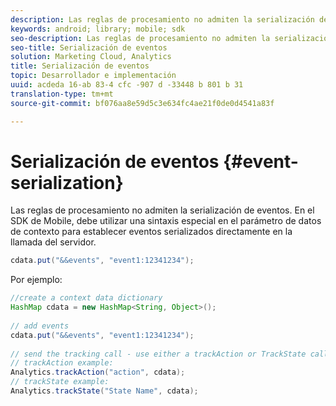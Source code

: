 ```yaml
---
description: Las reglas de procesamiento no admiten la serialización de eventos. En el SDK de Mobile, debe utilizar una sintaxis especial en el parámetro de datos de contexto para establecer eventos serializados directamente en la llamada del servidor.
keywords: android; library; mobile; sdk
seo-description: Las reglas de procesamiento no admiten la serialización de eventos. En el SDK de Mobile, debe utilizar una sintaxis especial en el parámetro de datos de contexto para establecer eventos serializados directamente en la llamada del servidor.
seo-title: Serialización de eventos
solution: Marketing Cloud, Analytics
title: Serialización de eventos
topic: Desarrollador e implementación
uuid: acdeda 16-ab 83-4 cfc -907 d -33448 b 801 b 31
translation-type: tm+mt
source-git-commit: bf076aa8e59d5c3e634fc4ae21f0de0d4541a83f

---
```



# Serialización de eventos {#event-serialization}

Las reglas de procesamiento no admiten la serialización de eventos. En el SDK de Mobile, debe utilizar una sintaxis especial en el parámetro de datos de contexto para establecer eventos serializados directamente en la llamada del servidor.

```java
cdata.put("&&events", "event1:12341234");
```

Por ejemplo:

```java
//create a context data dictionary 
HashMap cdata = new HashMap<String, Object>(); 
 
// add events 
cdata.put("&&events", "event1:12341234"); 
 
// send the tracking call - use either a trackAction or TrackState call. 
// trackAction example: 
Analytics.trackAction("action", cdata); 
// trackState example: 
Analytics.trackState("State Name", cdata);
```

